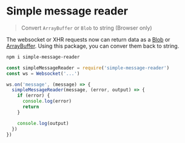 # Simple message reader
> Convert `ArrayBuffer` or `Blob` to string (Browser only)

The websocket or XHR requests now can return data as a [Blob](https://developer.mozilla.org/en-US/docs/Web/API/Blob) or [ArrayBuffer](https://developer.mozilla.org/en-US/docs/Web/JavaScript/Reference/Global_Objects/ArrayBuffer). Using this package, you can conver them back to string.

```bash
npm i simple-message-reader
```

```js
const simpleMessageReader = require('simple-message-reader')
const ws = Websocket('...')

ws.on('message', (message) => {
  simpleMessageReader(message, (error, output) => {
    if (error) {
      console.log(error)
      return
    }

    console.log(output)
  })
})
```
